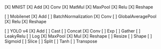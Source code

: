 [X] MNIST
[X] Add
[X] Conv
[X] MatMul
[X] MaxPool
[X] Relu
[X] Reshape

[ ] Mobilenet
[X] Add
[ ] BatchNormalization
[X] Conv
[ ] GlobalAveragePool
[X] Relu
[X] Reshape

[ ] YOLO v4
[X] Add
[ ] Cast
[ ] Concat
[X] Conv
[ ] Exp
[ ] Gather
[ ] LeakyRelu
[ ] Log
[X] MaxPool
[X] Mul
[X] Reshape
[ ] Resize
[ ] Shape
[ ] Sigmoid
[ ] Slice
[ ] Split
[ ] Tanh
[ ] Transpose
